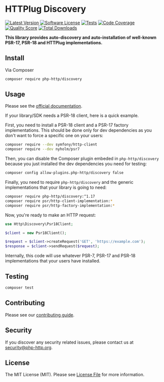 # HTTPlug Discovery

[![Latest Version](https://img.shields.io/github/release/php-http/discovery.svg?style=flat-square)](https://github.com/php-http/discovery/releases)
[![Software License](https://img.shields.io/badge/license-MIT-brightgreen.svg?style=flat-square)](LICENSE)
[![Tests](https://github.com/php-http/discovery/actions/workflows/ci.yml/badge.svg?branch=master)](https://github.com/php-http/discovery/actions/workflows/ci.yml?query=branch%3Amaster)
[![Code Coverage](https://img.shields.io/scrutinizer/coverage/g/php-http/discovery.svg?style=flat-square)](https://scrutinizer-ci.com/g/php-http/discovery)
[![Quality Score](https://img.shields.io/scrutinizer/g/php-http/discovery.svg?style=flat-square)](https://scrutinizer-ci.com/g/php-http/discovery)
[![Total Downloads](https://img.shields.io/packagist/dt/php-http/discovery.svg?style=flat-square)](https://packagist.org/packages/php-http/discovery)

**This library provides auto-discovery and auto-installation of well-known PSR-17, PSR-18 and HTTPlug implementations.**


## Install

Via Composer

``` bash
composer require php-http/discovery
```


## Usage

Please see the [official documentation](http://php-http.readthedocs.org/en/latest/discovery.html).

If your library/SDK needs a PSR-18 client, here is a quick example.

First, you need to install a PSR-18 client and a PSR-17 factory implementations. This should
be done only for dev dependencies as you don't want to force a specific one on your users:

```bash
composer require --dev symfony/http-client
composer require --dev nyholm/psr7
```

Then, you can disable the Composer plugin embeded in `php-http/discovery`
because you just installed the dev dependencies you need for testing:

```bash
composer config allow-plugins.php-http/discovery false
```

Finally, you need to require `php-http/discovery` and the generic implementations that
your library is going to need:

```bash
composer require php-http/discovery:^1.17
composer require psr/http-client-implementation:*
composer require psr/http-factory-implementation:*
```

Now, you're ready to make an HTTP request:

```php
use Http\Discovery\Psr18Client;

$client = new Psr18Client();

$request = $client->createRequest('GET', 'https://example.com');
$response = $client->sendRequest($request);
```

Internally, this code will use whatever PSR-7, PSR-17 and PSR-18 implementations that your users have installed.

## Testing

``` bash
composer test
```


## Contributing

Please see our [contributing guide](http://docs.php-http.org/en/latest/development/contributing.html).


## Security

If you discover any security related issues, please contact us at [security@php-http.org](mailto:security@php-http.org).


## License

The MIT License (MIT). Please see [License File](LICENSE) for more information.
